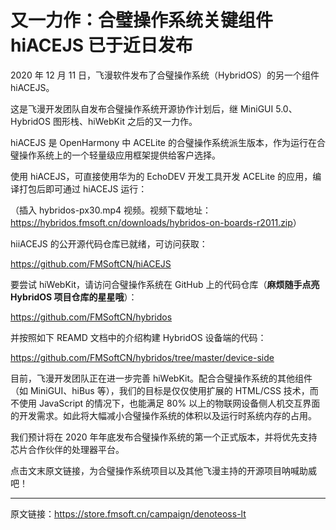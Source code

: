 # 又一力作：合璧操作系统关键组件 hiACEJS 已于近日发布

2020 年 12 月 11 日，飞漫软件发布了合璧操作系统（HybridOS）的另一个组件 hiACEJS。

这是飞漫开发团队自发布合璧操作系统开源协作计划后，继 MiniGUI 5.0、HybridOS 图形栈、hiWebKit 之后的又一力作。

hiACEJS 是 OpenHarmony 中 ACELite 的合璧操作系统派生版本，作为运行在合璧操作系统上的一个轻量级应用框架提供给客户选择。

使用 hiACEJS，可直接使用华为的 EchoDEV 开发工具开发 ACELite 的应用，编译打包后即可通过 hiACEJS 运行：

（插入 hybridos-px30.mp4 视频。视频下载地址：<https://hybridos.fmsoft.cn/downloads/hybridos-on-boards-r2011.zip>）

hiiACEJS 的公开源代码仓库已就绪，可访问获取：

<https://github.com/FMSoftCN/hiACEJS>

要尝试 hiWebKit，请访问合璧操作系统在 GitHub 上的代码仓库（**麻烦随手点亮 HybridOS 项目仓库的星星哦**）：

<https://github.com/FMSoftCN/hybridos>

并按照如下 REAMD 文档中的介绍构建 HybridOS 设备端的代码：

<https://github.com/FMSoftCN/hybridos/tree/master/device-side>

目前，飞漫开发团队正在进一步完善 hiWebKit。配合合璧操作系统的其他组件（如 MiniGUI、hiBus 等），我们的目标是仅仅使用扩展的 HTML/CSS 技术，而不使用 JavaScript 的情况下，也能满足 80% 以上的物联网设备侧人机交互界面的开发需求。如此将大幅减小合璧操作系统的体积以及运行时系统内存的占用。

我们预计将在 2020 年年底发布合璧操作系统的第一个正式版本，并将优先支持芯片合作伙伴的处理器平台。

点击文末原文链接，为合璧操作系统项目以及其他飞漫主持的开源项目呐喊助威吧！

---

原文链接：<https://store.fmsoft.cn/campaign/denoteoss-lt>

